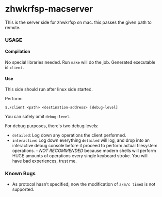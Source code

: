 # zhwkrfsp-macserver
This is the server side for zhwkrfsp on mac. this passes the given path to remote.

### USAGE

#### Compilation

No special libraries needed. Run `make` will do the job. Generated executable is `client`.

#### Use

This side should run after linux side started.

Perform:

```shell
$./client <path> <destination-address> [debug-level]
```

You can safely omit `debug-level`.

For debug purposes, there's two debug levels:

- `detailed`: Log down any operations the client performed.
- `interactive`: Log down everything `detailed` will log, and drop into an interactive debug console before it proceed to perform actual filesystem operations. - *NOT RECOMMENDED* because modern shells will perform HUGE amounts of operations every single keyboard stroke. You will have bad experiences, trust me.

### Known Bugs

- As protocol hasn't specified, now the modification of `a/m/c time`s is not supported.